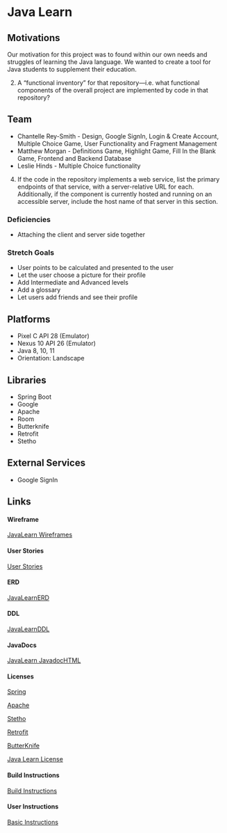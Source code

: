 # Java Learn

## Motivations 

Our motivation for this project was to found within our own needs and struggles of learning the Java language. We wanted to create
a tool for Java students to supplement their education. 

2. A “functional inventory” for that repository—i.e. what functional components of the overall project are implemented by code in that repository?

## Team

* Chantelle Rey-Smith - Design, Google SignIn, Login & Create Account, Multiple Choice Game, User Functionality and Fragment Management
* Matthew Morgan - Definitions Game, Highlight Game, Fill In the Blank Game, Frontend and Backend Database
* Leslie Hinds -  Multiple Choice functionality

4. If the code in the repository implements a web service, list the primary endpoints of that service, with a server-relative URL for each. Additionally, if the component is currently hosted and running on an accessible server, include the host name of that server in this section.


### Deficiencies

* Attaching the client and server side together

### Stretch Goals

* User points to be calculated and presented to the user
* Let the user choose a picture for their profile
* Add Intermediate and Advanced levels
* Add a glossary 
* Let users add friends and see their profile


## Platforms
  
* Pixel C API 28 (Emulator)
* Nexus 10 API 26 (Emulator)
* Java 8, 10, 11
* Orientation: Landscape
 
## Libraries

* Spring Boot
* Google
* Apache
* Room
* Butterknife
* Retrofit
* Stetho

## External Services

* Google SignIn

## Links

#### Wireframe

[JavaLearn Wireframes](JavaLearn_Mockup.pdf)

#### User Stories

[User Stories](Java_Learn_UserStories.pdf )

#### ERD

[JavaLearnERD](java_learn_erd.pdf)

#### DDL

[JavaLearnDDL](java_learn_ddl.pdf)

#### JavaDocs

[JavaLearn JavadocHTML](file:///C:/Users/creys/Desktop/Bootcamp/projects/java_learn/app/docs/api/index.html)

#### Licenses 

[Spring](https://spring.io/projects/spring-restdocs)

[Apache](http://www.apache.org/licenses/LICENSE-2.0)

[Stetho](https://github.com/facebook/stetho/blob/master/LICENSE)

[Retrofit](https://github.com/square/retrofit/blob/master/LICENSE.txt)

[ButterKnife](http://jakewharton.github.io/butterknife/)

[Java Learn License](https://github.com/project-java-learn/java_learn/blob/master/LICENSE)

#### Build Instructions

[Build Instructions](JavaLearn_BuildComp.pdf)  

#### User Instructions

[Basic Instructions](JavaLearn_BasicIns.pdf)
    

